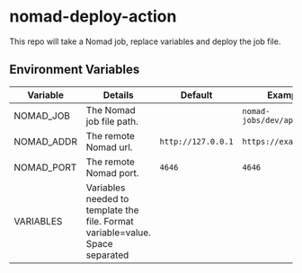 # nomad-deploy-action
This repo will take a Nomad job, replace variables and deploy the job file.

## Environment Variables

| Variable   | Details                  | Default            | Example                    |
|------------|--------------------------|--------------------|----------------------------|
| NOMAD_JOB  | The Nomad job file path. |                    | `nomad-jobs/dev/app.nomad` |
| NOMAD_ADDR | The remote Nomad url.    | `http://127.0.0.1` | `https://example.com`      |
| NOMAD_PORT | The remote Nomad port.   | `4646`             | `4646`                     |
| VARIABLES  | Variables needed to template the file. Format variable=value. Space separated| | |
